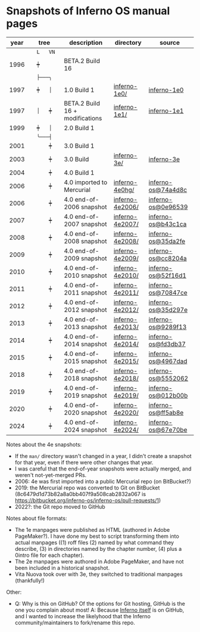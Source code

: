<!--
  README.md - Overview of the inferno-manpages.git archive

  Copyright (C) 2025  Luke T. Shumaker <lukeshu@lukeshu.com>
  SPDX-License-Identifier: MIT
 -->
# Snapshots of Inferno OS manual pages

<!-- The spaces between `...` in the "tree" column are Unicode
     non-breaking spaces, because GitHub markdown rendering. -->
| year | tree        | description                     | directory                            | source                                                                                                         |
|------|-------------|---------------------------------|--------------------------------------|----------------------------------------------------------------------------------------------------------------|
|      | `  L   VN ` |                                 |                                      |                                                                                                                |
| 1996 | `  ┿      ` | BETA.2 Build 16                 |                                      |                                                                                                                |
|      | `  ├───╮  ` |                                 |                                      |                                                                                                                |
| 1997 | `  ┿   │  ` | 1.0 Build 1                     | [inferno-1e0/](./inferno-1e0/)       | [inferno-1e0](https://github.com/inferno-os/inferno-1e0)                                                       |
| 1997 | `  │   ┿  ` | BETA.2 Build 16 + modifications | [inferno-1e1/](./inferno-1e1/)       | [inferno-1e1](https://github.com/inferno-os/inferno-1e1)                                                       |
| 1999 | `  ┿   │  ` | 2.0 Build 1                     |                                      |                                                                                                                |
|      | `  ╰───┤  ` |                                 |                                      |                                                                                                                |
| 2001 | `      ┿  ` | 3.0 Build 1                     |                                      |                                                                                                                |
| 2003 | `      ┿  ` | 3.0 Build <last>                | [inferno-3e/](./inferno-3e/)         | [inferno-3e](https://github.com/inferno-os/inferno-3e)                                                         |
| 2004 | `      ┿  ` | 4.0 Build 1                     |                                      |                                                                                                                |
| 2006 | `      ┿  ` | 4.0 imported to Mercurial       | [inferno-4e0hg/](./inferno-4e0hg/)   | [inferno-os@74a4d8c](https://github.com/inferno-os/inferno-os/commit/74a4d8c26dd3c1e9febcb717cfd6cb6512991a7a) |
| 2006 | `      ┿  ` | 4.0 end-of-2006 snapshot        | [inferno-4e2006/](./inferno-4e2006/) | [inferno-os@0e96539](https://github.com/inferno-os/inferno-os/commit/0e96539ff7cff23233d3f0a64bb285b385a3a1f4) |
| 2007 | `      ┿  ` | 4.0 end-of-2007 snapshot        | [inferno-4e2007/](./inferno-4e2007/) | [inferno-os@b43c1ca](https://github.com/inferno-os/inferno-os/commit/b43c1ca5eb5fc65b93ae935a568432712797b049) |
| 2008 | `      ┿  ` | 4.0 end-of-2008 snapshot        | [inferno-4e2008/](./inferno-4e2008/) | [inferno-os@35da2fe](https://github.com/inferno-os/inferno-os/commit/35da2feea738176e4f6e98e412f28e4fdb79ceac) |
| 2009 | `      ┿  ` | 4.0 end-of-2009 snapshot        | [inferno-4e2009/](./inferno-4e2009/) | [inferno-os@cc8204a](https://github.com/inferno-os/inferno-os/commit/cc8204a326b4d4f4213a28c97130677a829e4091) |
| 2010 | `      ┿  ` | 4.0 end-of-2010 snapshot        | [inferno-4e2010/](./inferno-4e2010/) | [inferno-os@52f16d1](https://github.com/inferno-os/inferno-os/commit/52f16d1848f6b09be704656b278eb3dba30416bd) |
| 2011 | `      ┿  ` | 4.0 end-of-2011 snapshot        | [inferno-4e2011/](./inferno-4e2011/) | [inferno-os@70847ce](https://github.com/inferno-os/inferno-os/commit/70847ce7c3d2ee9800014eb328f362b8e335ac76) |
| 2012 | `      ┿  ` | 4.0 end-of-2012 snapshot        | [inferno-4e2012/](./inferno-4e2012/) | [inferno-os@35d297e](https://github.com/inferno-os/inferno-os/commit/35d297e4cdffea9f5d876142dcc5cd9b59d66622) |
| 2013 | `      ┿  ` | 4.0 end-of-2013 snapshot        | [inferno-4e2013/](./inferno-4e2013/) | [inferno-os@9289f13](https://github.com/inferno-os/inferno-os/commit/9289f13ae7ef1f735ad9146de7b73c75425d9cb6) |
| 2014 | `      ┿  ` | 4.0 end-of-2014 snapshot        | [inferno-4e2014/](./inferno-4e2014/) | [inferno-os@fd3db37](https://github.com/inferno-os/inferno-os/commit/fd3db37e4301445f112600ce4041a1a99a563d36) |
| 2015 | `      ┿  ` | 4.0 end-of-2015 snapshot        | [inferno-4e2015/](./inferno-4e2015/) | [inferno-os@4967dad](https://github.com/inferno-os/inferno-os/commit/4967dadcdf358bb3b8237f5a877490b87d3d2b8a) |
| 2018 | `      ┿  ` | 4.0 end-of-2018 snapshot        | [inferno-4e2018/](./inferno-4e2018/) | [inferno-os@5552062](https://github.com/inferno-os/inferno-os/commit/55520626f59983d296c98c008af92f7c5c27bf5f) |
| 2019 | `      ┿  ` | 4.0 end-of-2019 snapshot        | [inferno-4e2019/](./inferno-4e2019/) | [inferno-os@012b00b](https://github.com/inferno-os/inferno-os/commit/012b00b7e47ed291b1f2ab07745f5a53db357c91) |
| 2020 | `      ┿  ` | 4.0 end-of-2020 snapshot        | [inferno-4e2020/](./inferno-4e2020/) | [inferno-os@ff5ab8e](https://github.com/inferno-os/inferno-os/commit/ff5ab8e7bad9f4c04b5d06dbc4290fe0f43c4467) |
| 2024 | `      ┿  ` | 4.0 end-of-2024 snapshot        | [inferno-4e2024/](./inferno-4e2024/) | [inferno-os@67e70be](https://github.com/inferno-os/inferno-os/commit/67e70befb2ad0058fd7894be34c492ddb6d09988) |

Notes about the 4e snapshots:
- If the `man/` directory wasn't changed in a year, I didn't create a
  snapshot for that year, even if there were other changes that year.
- I was careful that the end-of-year snapshots were actually merged,
  and weren't not-yet-merged PRs.
- 2006: 4e was first imported into a public Mercurial repo (on
  BitBucket?)
- 2019: the Mercurial repo was converted to Git on BitBucket
  (8c6479d1d73b82a8a0bb407f9a508cab2832a067 is
  https://bitbucket.org/inferno-os/inferno-os/pull-requests/1)
- 2022?: the Git repo moved to GitHub

Notes about file formats:
- The 1e manpages were published as HTML (authored in Adobe
  PageMaker?).  I have done my best to script transforming them into
  actual manpages ((1) roff files (2) named by what command they
  describe, (3) in directories named by the chapter number, (4) plus
  a 0intro file for each chapter).
- The 2e manpages were authored in Adobe PageMaker, and have not been
  included in a historical snapshot.
- Vita Nuova took over with 3e, they switched to traditional manpages
  (thankfully!)

Other:
- Q: Why is this on GitHub?  Of the options for Git hosting, GitHub is
  the one you complain about most!  A: Because [Inferno
  itself](https://github.com/inferno-os) is on GitHub, and I wanted to
  increase the likelyhood that the Inferno community/maintainers to
  fork/rename this repo.
